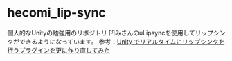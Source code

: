 # hecomi_lip-sync
個人的なUnityの勉強用のリポジトリ
凹みさんのuLipsyncを使用してリップシンクができるようになっています。
参考：[Unity でリアルタイムにリップシンクを行うプラグインを更に作り直してみた](https://tips.hecomi.com/entry/2021/02/27/144722)
